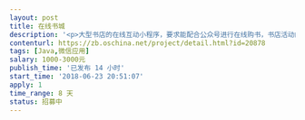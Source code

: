 ```yaml
---                
layout: post       
title: 在线书城           
description: '<p>大型书店的在线互动小程序，要求能配合公众号进行在线购书，书店活动的报名和参与等</p>'     
contenturl: https://zb.oschina.net/project/detail.html?id=20878      
tags: [Java,微信应用]            
salary: 1000-3000元          
publish_time: '已发布 14 小时'         
start_time: '2018-06-23 20:51:07'           
apply: 1                   
time_range: 8 天              
status: 招募中                  
---                 
```

